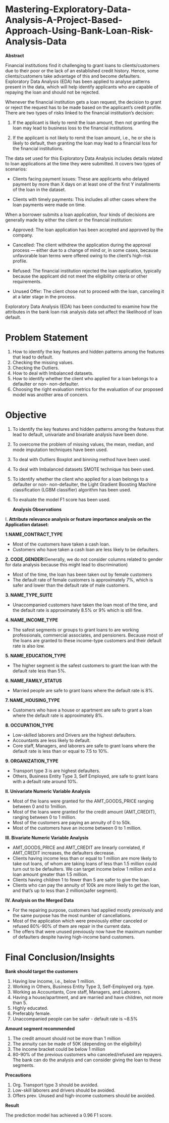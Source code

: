 # Mastering-Exploratory-Data-Analysis-A-Project-Based-Approach-Using-Bank-Loan-Risk-Analysis-Data
**Abstract**

Financial institutions find it challenging to grant loans to clients/customers due to their poor or the lack of an established credit history. Hence, some clients/customers take advantage of this and become defaulters. Exploratory Data Analysis (EDA) has been applied to analyse patterns present in the data, which will help identify applicants who are capable of repaying the loan and should not be rejected.

Whenever the financial institution gets a loan request, the decision to grant or reject the request has to be made based on the applicant’s credit profile. There are two types of risks linked to the financial institution’s decision:

1. If the applicant is likely to remit the loan amount, then not granting the loan may lead to business loss to the financial institutions.

2. If the applicant is not likely to remit the loan amount, i.e., he or she is likely to default, then granting the loan may lead to a financial loss for the financial institutions.

The data set used for this Exploratory Data Analysis includes details related to loan applications at the time they were submitted. It covers two types of scenarios:

* Clients facing payment issues: These are applicants who delayed payment by more than X days on at least one of the first Y installments of the loan in the dataset.

* Clients with timely payments: This includes all other cases where the loan payments were made on time.

When a borrower submits a loan application, four kinds of decisions are generally made by either the client or the financial institution:

* Approved: The loan application has been accepted and approved by the company.

* Cancelled: The client withdrew the application during the approval process — either due to a change of mind or, in some cases, because unfavorable loan terms were offered owing to the client’s high-risk profile.

* Refused: The financial institution rejected the loan application, typically because the applicant did not meet the eligibility criteria or other requirements.

* Unused Offer: The client chose not to proceed with the loan, canceling it at a later stage in the process.

Exploratory Data Analysis (EDA) has been conducted to examine how the attributes in the bank loan risk analysis data set affect the likelihood of loan default.

# **Problem Statement**
1.  How to identify the key features and hidden patterns among the features that lead to default.
2.  Checking the missing values.
3.  Checking the Outliers.
4.  How to deal with Imbalanced datasets.
5.  How to identify whether the client who applied for a loan belongs to a defaulter or non- non-defaulter.
6.  Choosing the right evaluation metrics for the evaluation of our proposed model was another area of concern.


# **Objective**
1.  To identify the key features and hidden patterns among the features that lead to default, univariate and bivariate analysis have been done.
2.  To overcome the problem of missing values, the  mean, median, and mode imputation techniques have been used.
3.  To deal with Outliers Boxplot and binning method have been used.
4.  To deal with Imbalanced datasets SMOTE technique has been used.
5.  To identify whether the client who applied for a loan belongs to a defaulter or non- non-defaulter, the Light Gradient Boosting Machine             
    classification (LGBM classifier) algorithm has been used.
6.  To evaluate the model F1 score has been used.

  
    **Analysis Observations**

I. **Attribute relevance analysis or feature importance analysis on the Application dataset:**

**1.NAME_CONTRACT_TYPE**
* Most of the customers have taken a cash loan.
* Customers who have taken a cash loan are less likely to be defaulters.

**2. CODE_GENDER**(Generally, we do not consider columns related to gender for data analysis because this might lead to discrimination)
* Most of the time, the loan has been taken out by female customers
* The default rate of female customers is approximately 7%, which is safer and lower than the default rate of male customers.

**3. NAME_TYPE_SUITE**
* Unaccompanied customers have taken the loan most of the time, and the default rate is approximately 8.5% or 9% which is still fine.

**4. NAME_INCOME_TYPE**
* The safest segments or groups to grant loans to are working professionals, commercial associates, and pensioners. Because most of the loans are granted to these income-type customers and their default rate is also low.

**5. NAME_EDUCATION_TYPE**
* The higher segment is the safest customers to grant the loan with the default rate less than 5%.
  
**6. NAME_FAMILY_STATUS**
* Married people are safe to grant loans where the default rate is 8%.
  
**7. NAME_HOUSING_TYPE**
* Customers who have a house or apartment are safe to grant a loan where the default rate is approximately 8%.

**8. OCCUPATION_TYPE**
* Low-skilled laborers and Drivers are the highest defaulters.
* Accountants are less likely to default.
* Core staff, Managers, and laborers are safe to grant loans where the default rate is less than or equal to 7.5 to 10%.
  
**9. ORGANIZATION_TYPE**
* Transport type 3 is are highest defaulters.
* Others, Business Entity Type 3, Self Employed, are safe to grant loans with a default rate around 10%.
  
**II. Univariate Numeric Variable Analysis**

* Most of the loans were granted for the AMT_GOODS_PRICE ranging between 0 and to 1million.
* Most of the loans were granted for the credit amount (AMT_CREDIT), ranging between 0 to 1 million.
* Most of the customers are paying an annuity of 0 to 50k.
* Most of the customers have an income between 0 to 1 million.
  
**III. Bivariate Numeric Variable Analysis**

* AMT_GOODS_PRICE and AMT_CREDIT are linearly correlated, if AMT_CREDIT increases, the defaulters decrease.
* Clients having income less than or equal to 1 million are more likely to take out loans, of whom are taking loans of less than 1.5 million could turn out to be defaulters. We can target income below 1 million and a loan amount greater than 1.5 million.
* Clients having children 1 to fewer than 5 are safer to give the loan.
* Clients who can pay the annuity of 100k are more likely to get the loan, and that’s up to less than 2 million(safer segment).
  
**IV. Analysis on the Merged Data**

* For the repairing purpose, customers had applied mostly previously and the same purpose has the most number of cancellations.
* Most of the application which were previously either canceled or refused 80%-90% of them are repair in the current data.
* The offers that were unused previously now have the maximum number of defaulters despite having high-income band customers.


# **Final Conclusion/Insights**

**Bank should target the customers**
1. Having low income, i.e., below 1 million.
2. Working in Others, Business Entity Type 3, Self-Employed  org. type.
3. Working as Accountants, Core staff, Managers, and Laborers.
4. Having a house/apartment, and are married and have children, not more than 5.
5. Highly educated.
6. Preferably female.
7. Unaccompanied people can be safer -  default rate is ~8.5%

**Amount segment recommended**

1. The credit amount should not be more than 1 million
2. The annuity can be made of 50K (depending on the eligibility)
3. The income bracket could be below 1 million
4. 80-90% of the previous customers who canceled/refused are repayers. The bank can do the analysis and can consider giving the loan to these segments.

**Precautions**

1. Org. Transport type 3 should be avoided.
2. Low-skill laborers and drivers  should be avoided.
3. Offers prev. Unused and high-income customers should be avoided.

**Result**

The prediction model has achieved a 0.96 F1 score.
